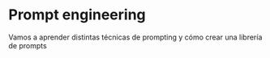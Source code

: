 # Prompt engineering

Vamos a aprender distintas técnicas de prompting y cómo crear una librería de prompts
